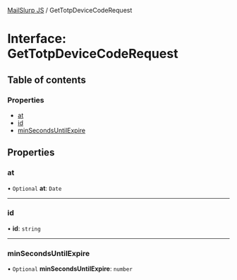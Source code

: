 [MailSlurp JS](../README.md) / GetTotpDeviceCodeRequest

# Interface: GetTotpDeviceCodeRequest

## Table of contents

### Properties

- [at](GetTotpDeviceCodeRequest.md#at)
- [id](GetTotpDeviceCodeRequest.md#id)
- [minSecondsUntilExpire](GetTotpDeviceCodeRequest.md#minsecondsuntilexpire)

## Properties

### at

• `Optional` **at**: `Date`

___

### id

• **id**: `string`

___

### minSecondsUntilExpire

• `Optional` **minSecondsUntilExpire**: `number`

